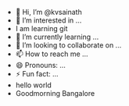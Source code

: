 - 👋 Hi, I’m @kvsainath
- 👀 I’m interested in ...
- I am learning git
- 🌱 I’m currently learning ...
- 💞️ I’m looking to collaborate on ...
- 📫 How to reach me ...
- 😄 Pronouns: ...
- ⚡ Fun fact: ...
- hello world
- Goodmorning Bangalore

<!---
kvsainath/kvsainath is a ✨ special ✨ repository because its `README.md` (this file) appears on your GitHub profile.
You can click the Preview link to take a look at your changes.
This is a test branch
Added a one more change
--->

